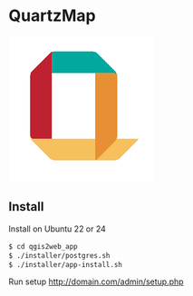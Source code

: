 # QuartzMap

![GeoSync](QuartzMap.png)

## Install
Install on Ubuntu 22 or 24
  
	$ cd qgis2web_app
	$ ./installer/postgres.sh
	$ ./installer/app-install.sh
	

Run setup http://domain.com/admin/setup.php
